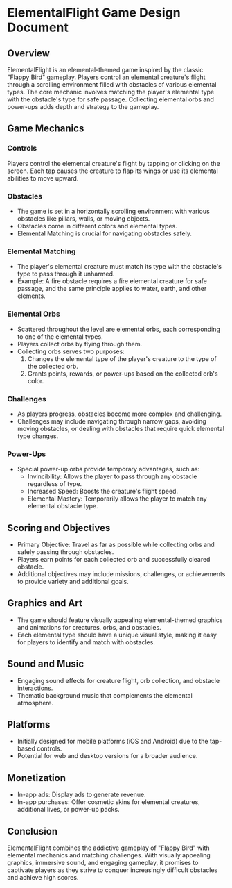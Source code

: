 # ElementalFlight Game Design Document

## Overview
ElementalFlight is an elemental-themed game inspired by the classic "Flappy Bird" gameplay. Players control an elemental creature's flight through a scrolling environment filled with obstacles of various elemental types. The core mechanic involves matching the player's elemental type with the obstacle's type for safe passage. Collecting elemental orbs and power-ups adds depth and strategy to the gameplay.

## Game Mechanics

### Controls
Players control the elemental creature's flight by tapping or clicking on the screen. Each tap causes the creature to flap its wings or use its elemental abilities to move upward.

### Obstacles
- The game is set in a horizontally scrolling environment with various obstacles like pillars, walls, or moving objects.
- Obstacles come in different colors and elemental types.
- Elemental Matching is crucial for navigating obstacles safely.

### Elemental Matching
- The player's elemental creature must match its type with the obstacle's type to pass through it unharmed.
- Example: A fire obstacle requires a fire elemental creature for safe passage, and the same principle applies to water, earth, and other elements.

### Elemental Orbs
- Scattered throughout the level are elemental orbs, each corresponding to one of the elemental types.
- Players collect orbs by flying through them.
- Collecting orbs serves two purposes:
    1. Changes the elemental type of the player's creature to the type of the collected orb.
    2. Grants points, rewards, or power-ups based on the collected orb's color.

### Challenges
- As players progress, obstacles become more complex and challenging.
- Challenges may include navigating through narrow gaps, avoiding moving obstacles, or dealing with obstacles that require quick elemental type changes.

### Power-Ups
- Special power-up orbs provide temporary advantages, such as:
    - Invincibility: Allows the player to pass through any obstacle regardless of type.
    - Increased Speed: Boosts the creature's flight speed.
    - Elemental Mastery: Temporarily allows the player to match any elemental obstacle type.
    
## Scoring and Objectives
- Primary Objective: Travel as far as possible while collecting orbs and safely passing through obstacles.
- Players earn points for each collected orb and successfully cleared obstacle.
- Additional objectives may include missions, challenges, or achievements to provide variety and additional goals.

## Graphics and Art
- The game should feature visually appealing elemental-themed graphics and animations for creatures, orbs, and obstacles.
- Each elemental type should have a unique visual style, making it easy for players to identify and match with obstacles.

## Sound and Music
- Engaging sound effects for creature flight, orb collection, and obstacle interactions.
- Thematic background music that complements the elemental atmosphere.

## Platforms
- Initially designed for mobile platforms (iOS and Android) due to the tap-based controls.
- Potential for web and desktop versions for a broader audience.

## Monetization
- In-app ads: Display ads to generate revenue.
- In-app purchases: Offer cosmetic skins for elemental creatures, additional lives, or power-up packs.

## Conclusion
ElementalFlight combines the addictive gameplay of "Flappy Bird" with elemental mechanics and matching challenges. With visually appealing graphics, immersive sound, and engaging gameplay, it promises to captivate players as they strive to conquer increasingly difficult obstacles and achieve high scores.
